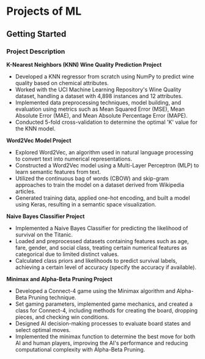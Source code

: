 # Projects of ML

## Getting Started

### Project Description

**K-Nearest Neighbors (KNN) Wine Quality Prediction Project**

- Developed a KNN regressor from scratch using NumPy to predict wine quality based on chemical attributes.
- Worked with the UCI Machine Learning Repository's Wine Quality dataset, handling a dataset with 4,898 instances and 12 attributes.
- Implemented data preprocessing techniques, model building, and evaluation using metrics such as Mean Squared Error (MSE), Mean Absolute Error (MAE), and Mean Absolute Percentage Error (MAPE).
- Conducted 5-fold cross-validation to determine the optimal 'K' value for the KNN model.

**Word2Vec Model Project**

- Explored Word2Vec, an algorithm used in natural language processing to convert text into numerical representations.
- Constructed a Word2Vec model using a Multi-Layer Perceptron (MLP) to learn semantic features from text.
- Utilized the continuous bag of words (CBOW) and skip-gram approaches to train the model on a dataset derived from Wikipedia articles.
- Generated training data, applied one-hot encoding, and built a model using Keras, resulting in a semantic space visualization.

**Naive Bayes Classifier Project**

- Implemented a Naive Bayes Classifier for predicting the likelihood of survival on the Titanic.
- Loaded and preprocessed datasets containing features such as age, fare, gender, and social class, treating certain numerical features as categorical due to limited distinct values.
- Calculated class priors and likelihoods to predict survival labels, achieving a certain level of accuracy (specify the accuracy if available).

**Minimax and Alpha-Beta Pruning Project**

- Developed a Connect-4 game using the Minimax algorithm and Alpha-Beta Pruning technique.
- Set gaming parameters, implemented game mechanics, and created a class for Connect-4, including methods for creating the board, dropping pieces, and checking win conditions.
- Designed AI decision-making processes to evaluate board states and select optimal moves.
- Implemented the minimax function to determine the best move for both AI and human players, improving the AI's performance and reducing computational complexity with Alpha-Beta Pruning.



